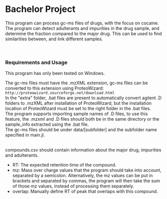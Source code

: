 # Bachelor Project

This program can process gc-ms files of drugs, with the focus on cocaine. The program can detect adulterants and impurities in the drug sample, and determine the fraction compared to the major drug. This can be used to find similarities between, and link different samples.
<br/><br/><br/>

### Requirements and Usage

This program has only been tested on Windows.

The gc-ms files must have the .mzXML extension, gc-ms files can be converted to this extension using ProteoWizard: `http://proteowizard.sourceforge.net/download.html`\
In the "extra" folder, .bat files are present to automatically convert agilent .D folders to .mzXML after installation of ProteoWizard, but the installation location of ProteoWizard must be set to the right folder in the .bat files.\
The program supports importing sample names of .D files, to use this feature, the .mzxml and .D files should both be in the same directory or the sample_info extracted using the .bat file.\
The gc-ms files should be under data/[subfolder] and the subfolder name specified in main.jl.
<br/><br/>

compounds.csv should contain information about the major drug, impurities and adulterants.
- RT: The expected retention time of the compound.
- mz: Mass over charge values that the program should take into account, separated by a semicolon. Alternatively, the mz values can be put in brackets and separated by commas, the program will then take the sum of those mz values, instead of processing them separately.
- overlap: Manually define RT of peak that overlaps with this compound.
<br/><br/>

